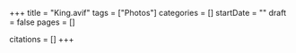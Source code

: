 +++
title = "King.avif"
tags = ["Photos"]
categories = []
startDate = ""
draft = false
pages = []

citations = []
+++
